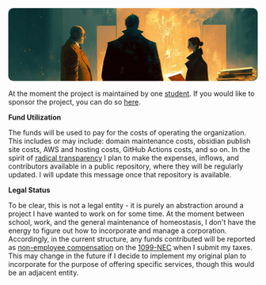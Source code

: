 <style>

    .md-typeset h1,
    .md-content__button {

        display: none;

    }

</style>

<img src="../../../assets/page.introduction.png" style="clip-path: inset(64px 0px 64px 0px round 10px); margin: -64px 0px -64px 0px; ">

At the moment the project is maintained by one [student](https://www.github.com/harttraveller). If you would like to sponsor the project, you can do so [here](https://github.com/sponsors/harttraveller).

**Fund Utilization**

The funds will be used to pay for the costs of operating the organization. This includes or may include: domain maintenance costs, obsidian publish site costs, AWS and hosting costs, GitHub Actions costs, and so on. In the spirit of [radical transparency](https://en.wikipedia.org/wiki/Radical_transparency) I plan to make the expenses, inflows, and contributors available in a public repository, where they will be regularly updated. I will update this message once that repository is available.

**Legal Status**

To be clear, this is not a legal entity - it is purely an abstraction around a project I have wanted to work on for some time. At the moment between school, work, and the general maintenance of homeostasis, I don't have the energy to figure out how to incorporate and manage a corporation. Accordingly, in the current structure, any funds contributed will be reported as [non-employee compensation](https://docs.github.com/en/sponsors/receiving-sponsorships-through-github-sponsors/tax-information-for-github-sponsors) on the [1099-NEC](https://www.irs.gov/forms-pubs/about-form-1099-nec) when I submit my taxes. This may change in the future if I decide to implement my original plan to incorporate for the purpose of offering specific services, though this would be an adjacent entity.
